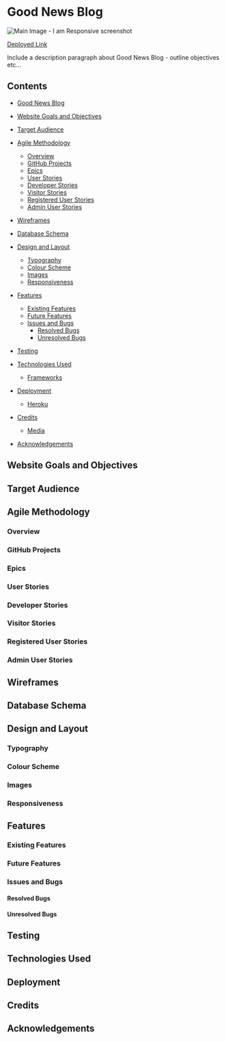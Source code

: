 # Good News Blog

![Main Image - I am Responsive screenshot]()

[Deployed Link]()

Include a description paragraph about Good News Blog - outline objectives etc...

## Contents

* [Good News Blog](#good-news-blog)

* [Website Goals and Objectives](#website-goals-and-objectives)

* [Target Audience](#target-audience)

* [Agile Methodology](#agile-methodology)
  - [Overview](#overview)
  - [GitHub Projects](#github-projects)
  - [Epics](#epics)
  - [User Stories](#user-stories)
  - [Developer Stories](#developer-stories)
  - [Visitor Stories](#visitor-stories)
  - [Registered User Stories](#registered-user-stories)
  - [Admin User Stories](#admin-user-stories)

* [Wireframes](#wireframes)

* [Database Schema](#database-schema)

* [Design and Layout](#design-and-layout)
  - [Typography](#typography)
  - [Colour Scheme](#colour-scheme)
  - [Images](#images)
  - [Responsiveness](#responsiveness)

* [Features](#features)
  - [Existing Features](#existing-features)
  - [Future Features](#future-features)
  - [Issues and Bugs](#issues-and-bugs)
    - [Resolved Bugs](#resolved-bugs)
    - [Unresolved Bugs](#unresolved-bugs)

* [Testing](#testing)

* [Technologies Used](#technologies-used)
  - [Frameworks]()

* [Deployment](#deployment)
  * [Heroku]()

* [Credits](#credits)
  - [Media]()

* [Acknowledgements](#acknowledgements)




## Website Goals and Objectives

## Target Audience

## Agile Methodology
### Overview
### GitHub Projects
### Epics
### User Stories
### Developer Stories
### Visitor Stories
### Registered User Stories
### Admin User Stories

## Wireframes

## Database Schema

## Design and Layout
### Typography
### Colour Scheme
### Images
### Responsiveness

## Features
### Existing Features
### Future Features
### Issues and Bugs 
#### Resolved Bugs 
#### Unresolved Bugs

## Testing

## Technologies Used

## Deployment

## Credits 

## Acknowledgements
